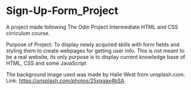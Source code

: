 # Sign-Up-Form_Project
A project made following The Odin Project Intermediate HTML and CSS cirriculum course. 

Purpose of Project: To display newly acquired skills with form fields and styling them to create webpages for getting user info. This is not meant to be a real website, its only purpose is to display current knowledge base of HTML, CSS and some JavaScript

The background image used was made by Halie West from unsplash.com. Link: https://unsplash.com/photos/25xggax4bSA
